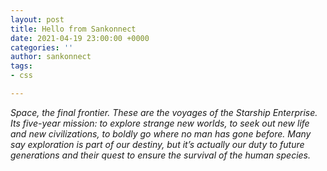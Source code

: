 ```yaml
---
layout: post
title: Hello from Sankonnect
date: 2021-04-19 23:00:00 +0000
categories: ''
author: sankonnect
tags:
- css

---
```

_Space, the final frontier. These are the voyages of the Starship Enterprise. Its five-year mission: to explore strange new worlds, to seek out new life and new civilizations, to boldly go where no man has gone before. Many say exploration is part of our destiny, but it’s actually our duty to future generations and their quest to ensure the survival of the human species._